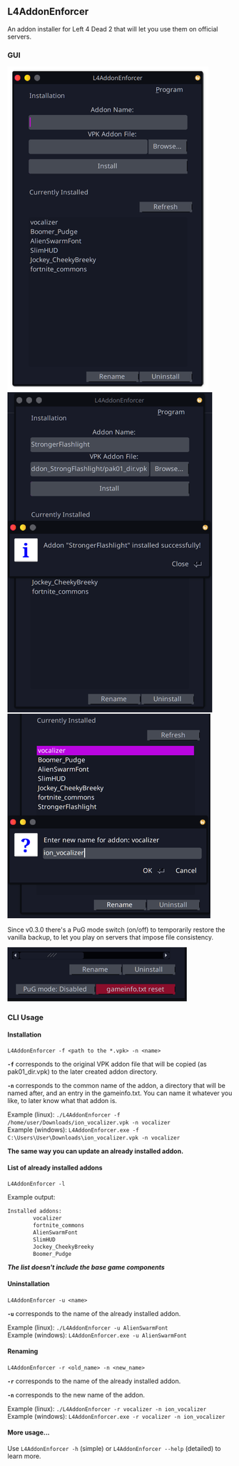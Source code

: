 L4AddonEnforcer
-----------
An addon installer for Left 4 Dead 2 that will let you use them on official servers.

### GUI
![](screenshots/gui1_linux.png) ![installation](screenshots/gui2_linux.png)
![renaming](screenshots/gui3_linux.png)

Since v0.3.0 there's a PuG mode switch (on/off) to temporarily restore the vanilla backup, to let you play on servers that impose file consistency.

![](screenshots/gui_since-0.3.0_linux.png)

### CLI Usage

#### Installation

`L4AddonEnforcer -f <path to the *.vpk> -n <name>`

**`-f`** corresponds to the original VPK addon file that will be copied (as pak01_dir.vpk) to the later created addon directory.

**`-n`** corresponds to the common name of the addon, a directory that will be named after, and an entry in the gameinfo.txt.
You can name it whatever you like, to later know what that addon is.

Example (linux): `./L4AddonEnforcer -f /home/user/Downloads/ion_vocalizer.vpk -n vocalizer`</br>
Example (windows): `L4AddonEnforcer.exe -f C:\Users\User\Downloads\ion_vocalizer.vpk -n vocalizer`

**The same way you can update an already installed addon.**

#### List of already installed addons

`L4AddonEnforcer -l`

Example output: 
```
Installed addons:
        vocalizer
        fortnite_commons
        AlienSwarmFont
        SlimHUD
        Jockey_CheekyBreeky
        Boomer_Pudge
```

***The list doesn't include the base game components***
#### Uninstallation

`L4AddonEnforcer -u <name>`

**`-u`** corresponds to the name of the already installed addon.

Example (linux): `./L4AddonEnforcer -u AlienSwarmFont`</br>
Example (windows): `L4AddonEnforcer.exe -u AlienSwarmFont`

#### Renaming

`L4AddonEnforcer -r <old_name> -n <new_name>`

**`-r`** corresponds to the name of the already installed addon.

**`-n`** corresponds to the new name of the addon.

Example (linux): `./L4AddonEnforcer -r vocalizer -n ion_vocalizer`</br>
Example (windows): `L4AddonEnforcer.exe -r vocalizer -n ion_vocalizer`

#### More usage...

Use `L4AddonEnforcer -h` (simple) or `L4AddonEnforcer --help` (detailed) to learn more.